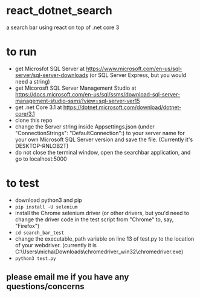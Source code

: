 # react_dotnet_search
a search bar using react on top of .net core 3
# to run
- get Microsfot SQL Server at https://www.microsoft.com/en-us/sql-server/sql-server-downloads (or SQL Server Express, but you would need a string)
- get Micorosft SQL Server Management Studio at https://docs.microsoft.com/en-us/sql/ssms/download-sql-server-management-studio-ssms?view=sql-server-ver15
- get .net Core 3.1 at https://dotnet.microsoft.com/download/dotnet-core/3.1
- clone this repo
- change the Server string inside Appsettings.json (under "ConnectionStrings": "DefaultConnection":) to your server name for your own Microsoft SQL Server version and save the file. (Currently it's DESKTOP-RNLOB2T)
- do not close the terminal window, open the searchbar application, and go to localhost:5000
# to test
- download python3 and pip
- ```pip install -U selenium```
- install the Chrome selenium driver (or other drivers, but you'd need to change the driver code in the test script from "Chrome" to, say, "Firefox")
- ```cd search_bar_test```
- change the executable_path variable on line 13 of test.py to the location of your webdriver. (currently it is C:\Users\micha\Downloads\chromedriver_win32\chromedriver.exe)
- ```python3 test.py```
## please email me if you have any questions/concerns 
